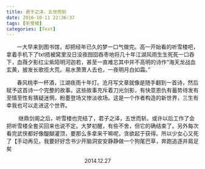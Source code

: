 ```yaml
---
title: 君子之泽，五世而斩
date: 2016-10-11 22:36:37
tags: [听雪楼]
categories: [Text]
---
```


<p>&nbsp;&nbsp;&nbsp;&nbsp;&nbsp;&nbsp;&nbsp;一大早来到图书馆，却把经年已久的梦一口气做完。高一开始看的听雪楼吧，拿着手机下了txt捂被窝里没日没夜囫囵吞枣地将几十年江湖风雨生生死死一口吞下，血薇夕影红尘紫陌明河迦若，甚至一直难忘其中并不高明的诗作“海天龙战血玄黄，披发长歌揽大荒。易水萧萧人去也，一夜明月白如霜。”</p> 
<p>&nbsp;&nbsp;&nbsp;&nbsp;&nbsp;&nbsp;&nbsp;春风桃李一杯酒，江湖夜雨十年灯。沧月写文章就像是随手翻到一首诗，然后赋予这首诗一个完整的故事。这些故事充斥着刀光剑影，有快意恩仇有蓄势待发有至情至性有猜疑迷惘，粉墨登场又惨淡收场。这是一个作者构造的新世界，三生有幸我也可以走进这个世界。</p> 
<p>&nbsp;&nbsp;&nbsp;&nbsp;&nbsp;&nbsp;&nbsp;&nbsp;继鼎剑阁之后，听雪楼也完结了，君子之泽，五世而斩。或许以后工作了会把听雪楼全套买回来也说不定。大梦初醒，有些不舍，但它的确结束了。另外每次看完武侠都好像醍醐灌顶，要那么多拿来干嘛呢，贪欲起于获得。所以少女心又死了【手动再见，我要好好念书少开脑洞安安静静做一个狗尾巴草，奔跑追逐并肩足矣</p> 
<p>&nbsp;&nbsp;&nbsp;&nbsp;&nbsp;&nbsp;&nbsp;&nbsp;&nbsp;&nbsp;&nbsp;&nbsp;&nbsp;&nbsp;&nbsp;&nbsp;&nbsp;&nbsp;&nbsp;&nbsp;&nbsp;&nbsp;&nbsp;&nbsp;&nbsp;&nbsp;&nbsp;&nbsp;&nbsp;&nbsp;&nbsp;&nbsp;&nbsp;&nbsp;&nbsp;&nbsp;&nbsp;&nbsp;&nbsp;&nbsp;&nbsp;&nbsp;&nbsp;&nbsp;&nbsp;&nbsp;&nbsp;&nbsp;&nbsp;&nbsp;&nbsp; 2014.12.27</p>
